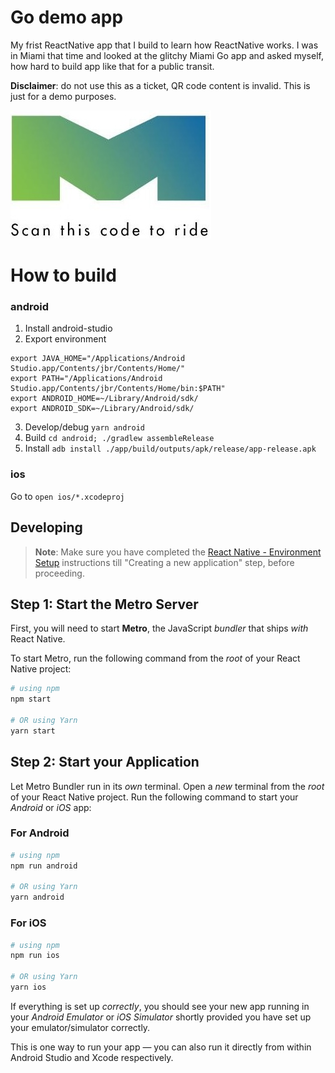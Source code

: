 # Go demo app
My frist ReactNative app that I build to learn how ReactNative works. 
I was in Miami that time and looked at the glitchy Miami Go app and asked myself, how hard to build app like that for a public transit.

**Disclaimer**: do not use this as a ticket, QR code content is invalid. This is just for a demo purposes.

![](assets/Logo.jpg)

# How to build

### android
1. Install android-studio
2. Export environment
```shell
export JAVA_HOME="/Applications/Android Studio.app/Contents/jbr/Contents/Home/"
export PATH="/Applications/Android Studio.app/Contents/jbr/Contents/Home/bin:$PATH"
export ANDROID_HOME=~/Library/Android/sdk/
export ANDROID_SDK=~/Library/Android/sdk/
```

3. Develop/debug `yarn android`
4. Build `cd android; ./gradlew assembleRelease`
5. Install `adb install ./app/build/outputs/apk/release/app-release.apk`

### ios

Go to `open ios/*.xcodeproj`


## Developing

>**Note**: Make sure you have completed the [React Native - Environment Setup](https://reactnative.dev/docs/environment-setup) instructions till "Creating a new application" step, before proceeding.

## Step 1: Start the Metro Server

First, you will need to start **Metro**, the JavaScript _bundler_ that ships _with_ React Native.

To start Metro, run the following command from the _root_ of your React Native project:

```bash
# using npm
npm start

# OR using Yarn
yarn start
```

## Step 2: Start your Application

Let Metro Bundler run in its _own_ terminal. Open a _new_ terminal from the _root_ of your React Native project. Run the following command to start your _Android_ or _iOS_ app:

### For Android

```bash
# using npm
npm run android

# OR using Yarn
yarn android
```

### For iOS

```bash
# using npm
npm run ios

# OR using Yarn
yarn ios
```

If everything is set up _correctly_, you should see your new app running in your _Android Emulator_ or _iOS Simulator_ shortly provided you have set up your emulator/simulator correctly.

This is one way to run your app — you can also run it directly from within Android Studio and Xcode respectively.
